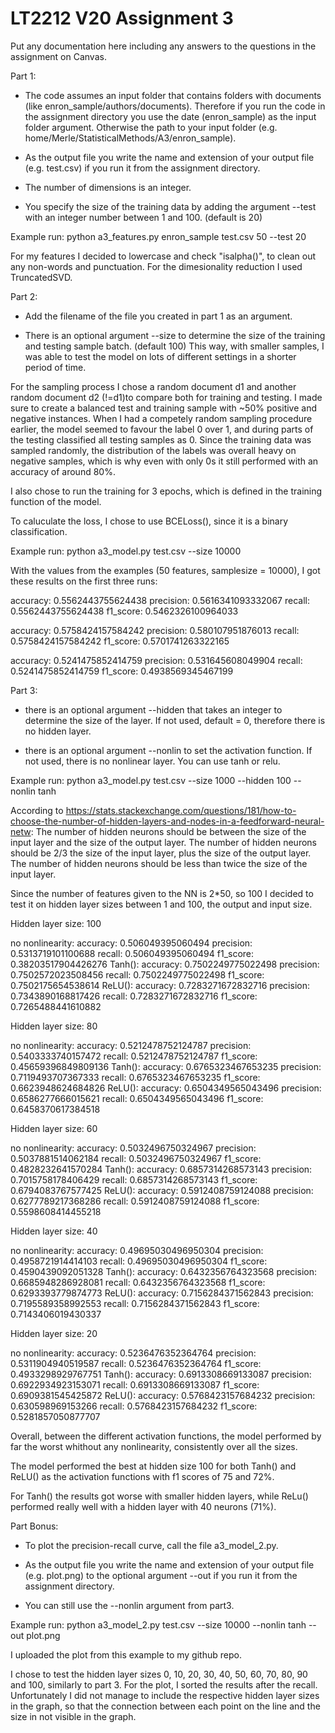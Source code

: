 # LT2212 V20 Assignment 3

Put any documentation here including any answers to the questions in the 
assignment on Canvas.


Part 1:

- The code assumes an input folder that contains folders with documents (like enron_sample/authors/documents). Therefore if you run the code in the assignment directory you use the date (enron_sample) as the input folder argument. Otherwise the path to your input folder (e.g. home/Merle/StatisticalMethods/A3/enron_sample).

- As the output file you write the name and extension of your output file (e.g. test.csv) if you run it from the assignment directory.

- The number of dimensions is an integer.

- You specify the size of the training data by adding the argument --test with an integer number between 1 and 100. (default is 20)

Example run: python a3_features.py enron_sample test.csv 50 --test 20

For my features I decided to lowercase and check "isalpha()", to clean out any non-words and punctuation.
For the dimesionality reduction I used TruncatedSVD.



Part 2:

- Add the filename of the file you created in part 1 as an argument.

- There is an optional argument --size to determine the size of the training and testing sample batch. (default 100)
This way, with smaller samples, I was able to test the model on lots of different settings in a shorter period of time.

For the sampling process I chose a random document d1 and another random document d2 (!=d1)to compare both for training and testing. 
I made sure to create a balanced test and training sample with ~50% positive and negative instances.
When I had a competely random sampling procedure earlier, the model seemed to favour the label 0 over 1, and during parts of the testing classified all testing samples as 0. 
Since the training data was sampled randomly, the distribution of the labels was overall heavy on negative samples, which is why even with only 0s it still performed with an accuracy of around 80%.

I also chose to run the training for 3 epochs, which is defined in the training function of the model.

To caluculate the loss, I chose to use BCELoss(), since it is a binary classification.


Example run: python a3_model.py test.csv --size 10000

With the values from the examples (50 features, samplesize = 10000), I got these results on the first three runs:

accuracy: 0.5562443755624438 precision: 0.5616341093332067 recall: 0.5562443755624438 f1_score: 0.5462326100964033

accuracy: 0.5758424157584242 precision: 0.580107951876013 recall: 0.5758424157584242 f1_score: 0.5701741263322165

accuracy: 0.5241475852414759 precision: 0.531645608049904 recall: 0.5241475852414759 f1_score: 0.4938569345467199


Part 3: 

- there is an optional argument --hidden that takes an integer to determine the size of the layer. If not used, default = 0, therefore there is no hidden layer.

- there is an optional argument --nonlin to set the activation function. If not used, there is no nonlinear layer. You can use tanh or relu.

Example run: python a3_model.py test.csv --size 1000 --hidden 100 --nonlin tanh


According to https://stats.stackexchange.com/questions/181/how-to-choose-the-number-of-hidden-layers-and-nodes-in-a-feedforward-neural-netw:
The number of hidden neurons should be between the size of the input layer and the size of the output layer.
The number of hidden neurons should be 2/3 the size of the input layer, plus the size of the output layer.
The number of hidden neurons should be less than twice the size of the input layer.

Since the number of features given to the NN is 2*50, so 100 I decided to test it on hidden layer sizes between 1 and 100, the output and input size.

Hidden layer size: 100

no nonlinearity: accuracy: 0.506049395060494 precision: 0.5313719101100688 recall: 0.506049395060494 f1_score: 0.38203517904426276
Tanh():          accuracy: 0.7502249775022498 precision: 0.7502572023508456 recall: 0.7502249775022498 f1_score: 0.7502175654538614
ReLU():          accuracy: 0.7283271672832716 precision: 0.7343890168817426 recall: 0.7283271672832716 f1_score: 0.7265488441610882


Hidden layer size: 80

no nonlinearity: accuracy: 0.5212478752124787 precision: 0.5403333740157472 recall: 0.5212478752124787 f1_score: 0.45659396849809136
Tanh():          accuracy: 0.6765323467653235 precision: 0.7119493707367333 recall: 0.6765323467653235 f1_score: 0.6623948624684826
ReLU():          accuracy: 0.6504349565043496 precision: 0.6586277666015621 recall: 0.6504349565043496 f1_score: 0.6458370617384518   


Hidden layer size: 60

no nonlinearity: accuracy: 0.5032496750324967 precision: 0.5037881514062184 recall: 0.5032496750324967 f1_score: 0.4828232641570284
Tanh():          accuracy: 0.6857314268573143 precision: 0.7015758178406429 recall: 0.6857314268573143 f1_score: 0.6794083767577425
ReLU():          accuracy: 0.5912408759124088 precision: 0.6277789217368286 recall: 0.5912408759124088 f1_score: 0.5598608414455218


Hidden layer size: 40

no nonlinearity: accuracy: 0.49695030496950304 precision: 0.4958721914414103 recall: 0.49695030496950304 f1_score: 0.4590439092051328
Tanh():          accuracy: 0.6432356764323568  precision: 0.6685948286928081 recall: 0.6432356764323568  f1_score: 0.6293393779874773
ReLU():          accuracy: 0.7156284371562843  precision: 0.7195589358992553 recall: 0.7156284371562843  f1_score: 0.7143406019430337

Hidden layer size: 20

no nonlinearity: accuracy: 0.5236476352364764 precision: 0.5311904940519587 recall: 0.5236476352364764 f1_score: 0.4933298929767751
Tanh():          accuracy: 0.6913308669133087 precision: 0.6922934923153071 recall: 0.6913308669133087 f1_score: 0.6909381545425872
ReLU():          accuracy: 0.5768423157684232 precision: 0.630598969153266 recall: 0.5768423157684232 f1_score: 0.5281857050877707


Overall, between the different activation functions, the model performed by far the worst whithout any nonlinearity, consistently over all the sizes.

The model performed the best at hidden size 100 for both Tanh() and ReLU() as the activation functions with f1 scores of 75 and 72%.

For Tanh() the results got worse with smaller hidden layers, while ReLu() performed really well with a hidden layer with 40 neurons (71%).



Part Bonus:

- To plot the precision-recall curve, call the file a3_model_2.py.

- As the output file you write the name and extension of your output file (e.g. plot.png) to the optional argument --out if you run it from the assignment directory.

- You can still use the --nonlin argument from part3.

Example run: python a3_model_2.py test.csv --size 10000 --nonlin tanh --out plot.png

I uploaded the plot from this example to my github repo.

I chose to test the hidden layer sizes 0, 10, 20, 30, 40, 50, 60, 70, 80, 90 and 100, similarly to part 3.
For the plot, I sorted the results after the recall. Unfortunately I did not manage to include the respective hidden layer sizes in the graph,
so that the connection between each point on the line and the size in not visible in the graph.
